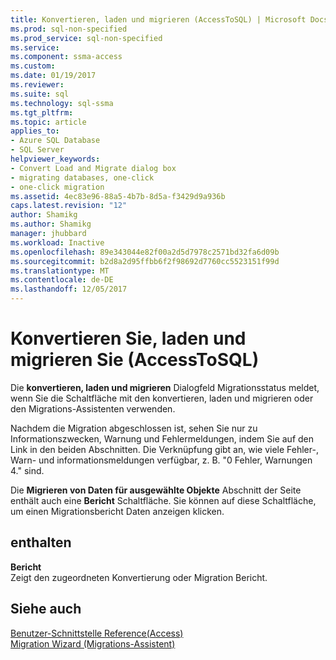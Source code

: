 ```yaml
---
title: Konvertieren, laden und migrieren (AccessToSQL) | Microsoft Docs
ms.prod: sql-non-specified
ms.prod_service: sql-non-specified
ms.service: 
ms.component: ssma-access
ms.custom: 
ms.date: 01/19/2017
ms.reviewer: 
ms.suite: sql
ms.technology: sql-ssma
ms.tgt_pltfrm: 
ms.topic: article
applies_to:
- Azure SQL Database
- SQL Server
helpviewer_keywords:
- Convert Load and Migrate dialog box
- migrating databases, one-click
- one-click migration
ms.assetid: 4ec83e96-88a5-4b7b-8d5a-f3429d9a936b
caps.latest.revision: "12"
author: Shamikg
ms.author: Shamikg
manager: jhubbard
ms.workload: Inactive
ms.openlocfilehash: 89e343044e82f00a2d5d7978c2571bd32fa6d09b
ms.sourcegitcommit: b2d8a2d95ffbb6f2f98692d7760cc5523151f99d
ms.translationtype: MT
ms.contentlocale: de-DE
ms.lasthandoff: 12/05/2017
---
```

# <a name="convert-load-and-migrate-accesstosql"></a>Konvertieren Sie, laden und migrieren Sie (AccessToSQL)
Die **konvertieren, laden und migrieren** Dialogfeld Migrationsstatus meldet, wenn Sie die Schaltfläche mit den konvertieren, laden und migrieren oder den Migrations-Assistenten verwenden.  
  
Nachdem die Migration abgeschlossen ist, sehen Sie nur zu Informationszwecken, Warnung und Fehlermeldungen, indem Sie auf den Link in den beiden Abschnitten. Die Verknüpfung gibt an, wie viele Fehler-, Warn- und informationsmeldungen verfügbar, z. B. "0 Fehler, Warnungen 4." sind.  
  
Die **Migrieren von Daten für ausgewählte Objekte** Abschnitt der Seite enthält auch eine **Bericht** Schaltfläche. Sie können auf diese Schaltfläche, um einen Migrationsbericht Daten anzeigen klicken.  
  
## <a name="options"></a>enthalten  
**Bericht**  
Zeigt den zugeordneten Konvertierung oder Migration Bericht.  
  
## <a name="see-also"></a>Siehe auch  
[Benutzer-Schnittstelle Reference(Access)](http://msdn.microsoft.com/en-us/af24c303-4a41-449b-9c86-d6558a97e839)  
[Migration Wizard (Migrations-Assistent)](http://msdn.microsoft.com/en-us/5bab5914-b2ae-4795-8cf5-83e42d64bef2)  
  

